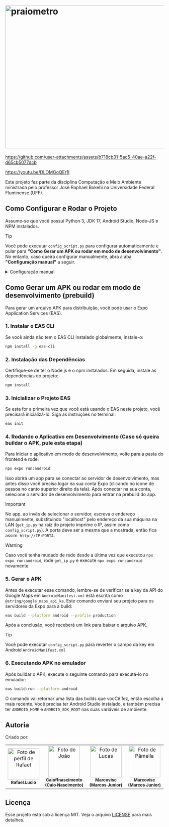 # <img width="1189" height="452" alt="praiometro" src="https://github.com/user-attachments/assets/13010574-ca6a-40fe-9dfd-db9b9e97063b" />

https://github.com/user-attachments/assets/b718cb31-5ac5-40ae-a22f-d65cb5077dcb

https://youtu.be/DLOMGoQEr1I

Este projeto fez parte da disciplina Computação e Meio Ambiente ministrada pelo professor José Raphael Bokehi na Universidade Federal Fluminense (UFF).

## Como Configurar e Rodar o Projeto

Assume-se que você possui Python 3, JDK 17, Android Studio, Node-JS e NPM instalados.

> [!TIP]
> Você pode executar `config_script.py` para configurar automaticamente e pular para **"Como Gerar um APK ou rodar em modo de desenvolvimento"**. No entanto, caso queira configurar manualmente, abra a aba **"Configuração manual"** a seguir.

<details>
    <summary>Configuração manual</summary>
    
    ### 1. Configuração da Chave da API do Google Maps
    
    Para que o aplicativo funcione corretamente, você precisa inserir sua chave da API do Google Maps.
    
    1.  Localize o arquivo `exemplo.env.base` na pasta do frontend.
    2.  Abra o arquivo e substitua TODAS instâncias `INSERT_KEY_HERE` pela sua chave da API do Google Maps. Faça o mesmo para o Web Client ID. 
    4.  Renomeie o arquivo `exemplo.eas.json.base` para `eas.json`.
    
    ### 2. Renomear app.json
    
    1.  Localize o arquivo `exemplo.app.base` na pasta do frontend.
    2.  Abra o arquivo e substitua TODAS instâncias `INSERT_KEY_HERE` pela sua chave da API do Google Maps. Faça o mesmo para o Web Client ID. 
    3.  Renomeie o arquivo `exemplo.app.json.base` para `eas.json`.
    
    
    ### 3. Renomear exemplo.AndroidManifest.xml
    
    1.  Localize o arquivo `exemplo.AndroidManifest.xml` na pasta frontend\android\app\src\main.
    2.  Caso você vá fazer uma prebuild, substitua `@string/google_maps_api_key` pela sua key da API do Google Maps. Caso vá fazer build com `eas build`, mantenha do jeito que está. Lembre-se de mudar esse valor a depender de se você vai fazer build do APK ou prebuild.
    3.  Renomeie o arquivo `exemplo.AndroidManifest.xml` para `AndroidManifest.xml`.
    
    
    ### 4. Fazer git restore de ambos arquivos
    
    Para evitar que você sem querer apague os templates de app.json e eas.json num commit, faça git restore dos arquivos
    
    ```bash
        git restore exemplo.app.json.base
        git restore exemplo.eas.json.base
        git restore android\app\src\main\exemplo.AndroidManifest.xml
    ```

    ### 5. Colocar o IP da máquina nas configurações de rede.

    Na pasta-raíz do projeto, rode o script Python `get_ip.py` para adicionar o IP de sua máquina nas configurações de rede do app:

    ```bash
    python get_ip.py
    ```
</details>

## Como Gerar um APK ou rodar em modo de desenvolvimento (prebuild)

Para gerar um arquivo APK para distribuição, você pode usar o Expo Application Services (EAS).

### 1. Instalar o EAS CLI

Se você ainda não tem o EAS CLI instalado globalmente, instale-o:

```bash
npm install -g eas-cli
```

### 2. Instalação das Dependências

Certifique-se de ter o Node.js e o npm instalados. Em seguida, instale as dependências do projeto:

```bash
npm install
```

### 3. Inicializar o Projeto EAS

Se esta for a primeira vez que você está usando o EAS neste projeto, você precisará inicializá-lo. Siga as instruções no terminal:

```bash
eas init
```

### 4. Rodando o Aplicativo em Desenvolvimento (Caso só queira buildar o APK, pule esta etapa)

Para iniciar o aplicativo em modo de desenvolvimento, volte para a pasta do frontend e rode:

```bash
npx expo run:android
```

Isso abrirá um app para se conectar ao servidor de desenvolvimento, mas antes disso você precisa logar na sua conta Expo (clicando no ícone de pessoa no canto superior direito da tela). Após conectar na sua conta, selecione o servidor de desenvolvimento para entrar na prebuild do app.
> [!IMPORTANT]
> No app, ao invés de selecionar o servidor, escreva o endereço manualmente, substituindo "localhost" pelo endereço da sua máquina na LAN (`get_ip.py` na raíz do projeto imprime o IP, assim como `config_script.py`). A porta deve ser a mesma que a mostrada, então fica assim: `http://IP:PORTA`.

> [!WARNING]
> Caso você tenha mudado de rede desde a última vez que executou `npx expo run:android`, rode `get_ip.py` e execute `npx expo run:android` novamente. 

### 5. Gerar o APK

Antes de executar esse comando, lembre-se de verificar se a key da API do Google Maps em `AndroidManifest.xml` está escrita como `@string/google_maps_api_ke`. Este comando enviará seu projeto para os servidores da Expo para a build:

```bash
eas build --platform android --profile production
```

Após a conclusão, você receberá um link para baixar o arquivo APK. 

> [!TIP]
> Você pode executar `config_script.py` para reverter o campo da key em Android `AndroidManifest.xml`

### 6. Executando APK no emulador

Após buildar o APK, execute o seguinte comando para executá-lo no emulador:

```bash
eas build:run --platform android
```

O comando vai retornar uma lista das builds que vocCê fez, então escolha a mais recente. Você precisa ter Android Studio instalado, e também precisa ter `ANDROID_HOME` e `ANDROID_SDK_ROOT` nas suas variáveis de ambiente.

## Autoria
Criado por:

<table>
  <tr>
    <td align="center">
      <a href="https://github.com/Disklo" title="Rafael Lucio">
        <img src="https://avatars.githubusercontent.com/u/24628410?v=4" width="100px;" alt="Foto de perfil de Rafael"/><br>
        <sub>
          <b>Rafael Lucio</b>
        </sub>
      </a>
    </td>
    <td align="center">
      <a href="https://github.com/joaopiller" title="João Piller">
        <img src="https://avatars.githubusercontent.com/u/174753035?v=4" width="100px;" alt="Foto de João"/><br>
        <sub>
          <b>Caioffnascimento (Caio Nascimento)</b>
        </sub>
      </a>
    </td>
    <td align="center">
      <a href="https://github.com/lucasilvr" title="Lucas Silveira">
        <img src="https://avatars.githubusercontent.com/u/128090148?v=4" width="100px;" alt="Foto de Lucas"/><br>
        <sub>
          <b>Marcovisc (Marcos Junior)</b>
        </sub>
      </a>
    </td>
    </td>
    <td align="center">
      <a href="https://github.com/azevedxpam" title="Pâmella de Azevedo">
        <img src="https://avatars.githubusercontent.com/u/198846109?v=4" width="100px;" alt="Foto de Pâmella"/><br>
        <sub>
          <b>Marcovisc (Marcos Junior)</b>
        </sub>
      </a>
    </td>
  </tr>
</table>

## Licença
Esse projeto está sob a licença MIT. Veja o arquivo [LICENSE](LICENSE.md) para mais detalhes.

